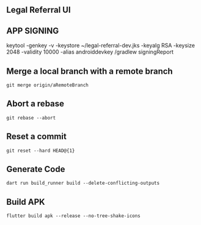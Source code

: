 ## Legal Referral UI

## APP SIGNING
keytool -genkey -v -keystore ~/legal-referral-dev.jks -keyalg RSA -keysize 2048 -validity 10000 -alias androiddevkey
/gradlew signingReport

## Merge a local branch with a remote branch
    git merge origin/aRemoteBranch
    
## Abort a rebase    
    git rebase --abort

## Reset a commit
    git reset --hard HEAD@{1}   

## Generate Code
    dart run build_runner build --delete-conflicting-outputs

## Build APK
    flutter build apk --release --no-tree-shake-icons